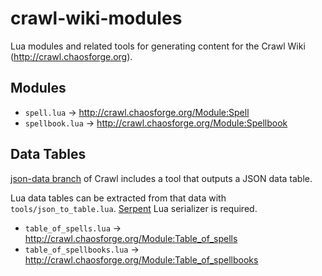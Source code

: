 # crawl-wiki-modules
Lua modules and related tools for generating content for the Crawl Wiki (http://crawl.chaosforge.org).

## Modules
* `spell.lua` -> http://crawl.chaosforge.org/Module:Spell
* `spellbook.lua` -> http://crawl.chaosforge.org/Module:Spellbook

## Data Tables
[json-data branch](https://github.com/plampila/crawl/tree/json-data) of Crawl includes a tool that outputs a JSON data table.

Lua data tables can be extracted from that data with `tools/json_to_table.lua`.
[Serpent](https://github.com/pkulchenko/serpent) Lua serializer is required.

* `table_of_spells.lua` -> http://crawl.chaosforge.org/Module:Table_of_spells
* `table_of_spellbooks.lua` -> http://crawl.chaosforge.org/Module:Table_of_spellbooks
